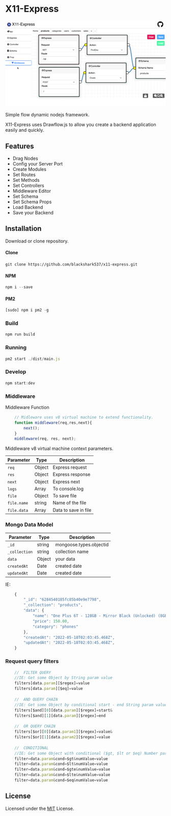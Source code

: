 # X11-Express

![Demo](https://github.com/blackshark537/x11-express/raw/master/public/demo.png)

Simple flow dynamic nodejs framework.

X11-Express uses Drawflow.js to allow you create a backend application easily and quickly.

## Features
- Drag Nodes
- Config your Server Port
- Create Modules
- Set Routes
- Set Methods
- Set Controllers
- Middleware Editor
- Set Schema
- Set Schema Props
- Load Backend
- Save your Backend

## Installation
Download or clone repository.

#### Clone
`git clone https://github.com/blackshark537/x11-express.git`

#### NPM
```javascript
npm i --save
```

#### PM2
```javascript
[sudo] npm i pm2 -g
```
### Build
```javascript
npm run build
```

### Running
```javascript
pm2 start ./dist/main.js
```

### Develop
```javascript
npm start:dev
```

### Middleware
Middleware Function
```javascript
    // Midleware uses v8 virtual machine to extend functionality.
    function middleware(req,res,next){
        next();
    }
    middleware(req, res, next);
```

Middleware v8 virtual machine context parameters.

Parameter | Type | Description
--- | --- | ---
`req` | Object | Express request
`res` | Object | Express response
`next` | Object | Express next
`logs` | Array | To console.log
`file` | Object | To save file
`file.name` | string | Name of the file
`file.data` | Array | Data to save in file

### Mongo Data Model
Parameter | Type | Description
--- | --- | ---
`_id` | string | mongoose.types.objectid
`_collection` | string | collection name
`data` | Object | your data
`createdAt` | Date | created date 
`updatedAt` | Date | created date 

IE:
```javascript
    {
        "_id": "6284540185fc85b40e9e7798",
        "_collection": "products",
        "data": {
            "name": "One Plus 6T - 128GB - Mirror Black (Unlocked) (8GB RAM)",
            "price": 150.00,
            "category": "phones"
        },
        "createdAt": "2022-05-18T02:03:45.468Z",
        "updatedAt": "2022-05-18T02:03:45.468Z",
    }
```
### Request query filters
```javascript
    //  FILTER QUERY
    //IE: Get some Object by String param value
    filters[data.param][$regex]=value
    filters[data.param][$eq]=value
    
    //  AND QUERY CHAIN
    //IE: Get some Object by conditional start - end String param value
    filters[$and][0][data.param][$regex]=start&
    filters[$and][1][data.param][$regex]=end

    //  OR QUERY CHAIN
    filters[$or][0][data.param1][$regex]=value&
    filters[$or][1][data.param2][$regex]=value

    //  CONDITIONAL
    //IE: Get some Object with conditional ($gt, $lt or $eq) Number param value.
    filter=data.param&cond=$gt&numValue=value
    filter=data.param&cond=$lt&numValue=value
    filter=data.param&cond=$gte&numValue=value
    filter=data.param&cond=$lte&numValue=value
    filter=data.param&cond=$eq&numValue=value
```

## License

Licensed under the [MIT](LICENSE) License.
